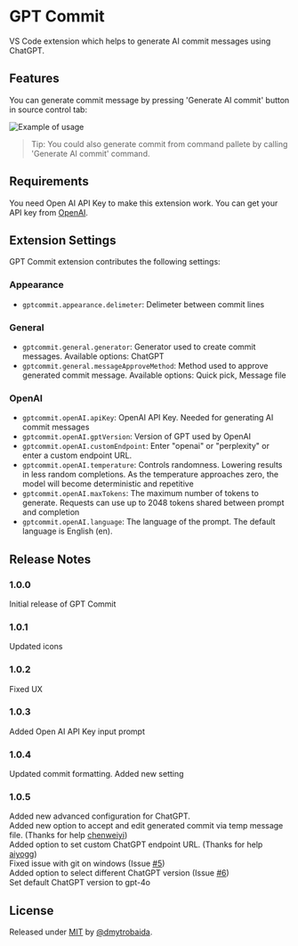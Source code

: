# GPT Commit

VS Code extension which helps to generate AI commit messages using ChatGPT.

## Features

You can generate commit message by pressing 'Generate AI commit' button in source control tab:

![Example of usage](assets/images/example.gif)

> Tip: You could also generate commit from command pallete by calling 'Generate AI commit' command.

## Requirements

You need Open AI API Key to make this extension work.
You can get your API key from [OpenAI](https://platform.openai.com/account/api-keys).

## Extension Settings

GPT Commit extension contributes the following settings:

### Appearance

- `gptcommit.appearance.delimeter`: Delimeter between commit lines

### General

- `gptcommit.general.generator`: Generator used to create commit messages. Available options: ChatGPT
- `gptcommit.general.messageApproveMethod`: Method used to approve generated commit message. Available options: Quick pick, Message file

### OpenAI

- `gptcommit.openAI.apiKey`: OpenAI API Key. Needed for generating AI commit messages
- `gptcommit.openAI.gptVersion`: Version of GPT used by OpenAI
- `gptcommit.openAI.customEndpoint`: Enter "openai" or "perplexity" or enter a custom endpoint URL.
- `gptcommit.openAI.temperature`: Controls randomness. Lowering results in less random completions. As the temperature approaches zero, the model will become deterministic and repetitive
- `gptcommit.openAI.maxTokens`: The maximum number of tokens to generate. Requests can use up to 2048 tokens shared between prompt and completion
- `gptcommit.openAI.language`: The language of the prompt. The default language is English (en).

## Release Notes

### 1.0.0

Initial release of GPT Commit

### 1.0.1

Updated icons

### 1.0.2

Fixed UX

### 1.0.3

Added Open AI API Key input prompt

### 1.0.4

Updated commit formatting. Added new setting

### 1.0.5

Added new advanced configuration for ChatGPT.\
Added new option to accept and edit generated commit via temp message file. (Thanks for help [chenweiyi](https://github.com/chenweiyi))\
Added option to set custom ChatGPT endpoint URL. (Thanks for help [aiyogg](https://github.com/aiyogg))\
Fixed issue with git on windows (Issue [#5](https://github.com/dmytrobaida/GPTCommitVSCode/issues/5))\
Added option to select different ChatGPT version (Issue [#6](https://github.com/dmytrobaida/GPTCommitVSCode/issues/6))\
Set default ChatGPT version to gpt-4o

## License

Released under [MIT](/LICENSE) by [@dmytrobaida](https://github.com/dmytrobaida).

